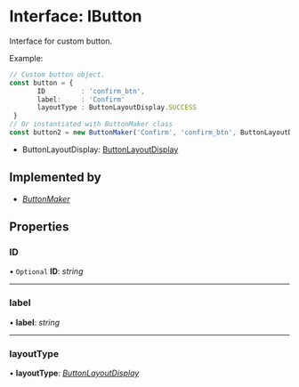 # Interface: IButton

Interface for custom button.

Example:
```typescript
// Custom button object.
const button = {
       ID         : 'confirm_btn',
       label:     : 'Confirm'
       layoutType : ButtonLayoutDisplay.SUCCESS
 }
// Or instantiated with ButtonMaker class
const button2 = new ButtonMaker('Confirm', 'confirm_btn', ButtonLayoutDisplay.SUCCESS)
```
* ButtonLayoutDisplay: [ButtonLayoutDisplay](#/documentation/Enum:%20ButtonLayoutDisplay)

## Implemented by

* [*ButtonMaker*](#/documentation/Class:%20ButtonMaker)

## Properties

### ID

• `Optional` **ID**: *string*

___

### label

• **label**: *string*

___

### layoutType

• **layoutType**: [*ButtonLayoutDisplay*](#/documentation/Enum:%20ButtonLayoutDisplay)
